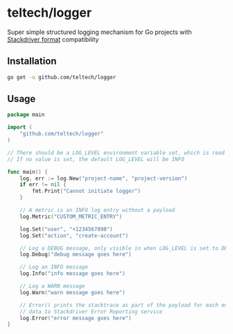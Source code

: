 # teltech/logger

Super simple structured logging mechanism for Go projects with [Stackdriver format](https://cloud.google.com/error-reporting/docs/formatting-error-messages) compatibility

## Installation

``` sh
go get -u github.com/teltech/logger
```

## Usage
``` go
package main

import (
    "github.com/teltech/logger"
)

// There should be a LOG_LEVEL environment variable set, which is read by the library
// If no value is set, the default LOG_LEVEL will be INFO

func main() {
    log, err := log.New("project-name", "project-version")
    if err != nil {
        fmt.Print("Cannot initiate logger")
    }

    // A metric is an INFO log entry without a payload
    log.Metric("CUSTOM_METRIC_ENTRY")

    log.Set("user", "+1234567890")
    log.Set("action", "create-account")

    // Log a DEBUG message, only visible in when LOG_LEVEL is set to DEBUG
    log.Debug("debug message goes here")

    // Log an INFO message
    log.Info("info message goes here")

    // Log a WARN message
    log.Warn("warn message goes here")

    // Error() prints the stacktrace as part of the payload for each entry and sends the
    // data to Stackdriver Error Reporting service
    log.Error("error message goes here")
}